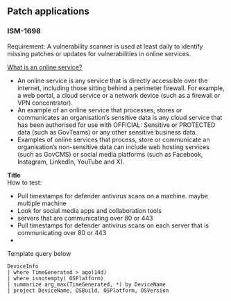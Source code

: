 ## Patch applications 
### ISM-1698

Requirement: A vulnerability scanner is used at least daily to identify missing patches or updates for vulnerabilities in online services.

[What is an online service?](https://www.cyber.gov.au/resources-business-and-government/essential-cybersecurity/essential-eight/essential-eight-maturity-model-faq)
- An online service is any service that is directly accessible over the internet, including those sitting behind a perimeter firewall. For example, a web portal, a cloud service or a network device (such as a firewall or VPN concentrator).
- An example of an online service that processes, stores or communicates an organisation’s sensitive data is any cloud service that has been authorised for use with OFFICIAL: Sensitive or PROTECTED data (such as GovTeams) or any other sensitive business data.
- Examples of online services that process, store or communicate an organisation’s non-sensitive data can include web hosting services (such as GovCMS) or social media platforms (such as Facebook, Instagram, LinkedIn, YouTube and X).

**Title**  
How to test: 
- Pull timestamps for defender antivirus scans on a machine. maybe multiple machine
- Look for social media apps and collaboration tools
- servers that are communicating over 80 or 443
- Pull timestamps for defender antivirus scans on each server that is communicating over 80 or 443
- 

Template query below
```
DeviceInfo
| where TimeGenerated > ago(14d)
| where isnotempty( OSPlatform)
| summarize arg_max(TimeGenerated, *) by DeviceName
| project DeviceName, OSBuild, OSPlatform, OSVersion

```
